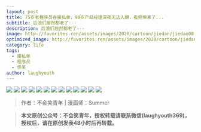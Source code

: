 ```yaml
---
layout: post
title: 75岁老程序员在接私单，90岁产品经理深夜无法入眠，看完惊呆了...
subtitle: 后浪们居然都老了···
description: 后浪们居然都老了···
image: http://favorites.ren/assets/images/2020/cartoon/jiedan/jiedan00.jpg
optimized_image: http://favorites.ren/assets/images/2020/cartoon/jiedan/jiedan00.jpg
category: life
tags:
  - 接私单
  - 程序员
  - 惊呆
author: laughyouth
---
```


![](http://favorites.ren/assets/images/2020/cartoon/jiedan/jiedan01.jpg)
![](http://favorites.ren/assets/images/2020/cartoon/jiedan/jiedan02.jpg)
![](http://favorites.ren/assets/images/2020/cartoon/jiedan/jiedan03.jpg)
![](http://favorites.ren/assets/images/2020/cartoon/jiedan/jiedan04.jpg)
![](http://favorites.ren/assets/images/2020/cartoon/jiedan/jiedan05.jpg)
![](http://favorites.ren/assets/images/2020/cartoon/jiedan/jiedan06.jpg)
![](http://favorites.ren/assets/images/2020/cartoon/jiedan/jiedan07.jpg)
![](http://favorites.ren/assets/images/2020/cartoon/jiedan/jiedan08.jpg)
![](http://favorites.ren/assets/images/2020/cartoon/jiedan/jiedan09.jpg)
![](http://favorites.ren/assets/images/2020/cartoon/jiedan/jiedan10.jpg)
![](http://favorites.ren/assets/images/2020/cartoon/jiedan/jiedan11.jpg)
![](http://favorites.ren/assets/images/2020/cartoon/jiedan/jiedan12.jpg)
![](http://favorites.ren/assets/images/2020/cartoon/jiedan/jiedan13.jpg)


>作者：不会笑青年 | 漫画师：Summer

>**本文原创公众号：不会笑青年，授权转载请联系微信(laughyouth369)，授权后，请在原创发表48小时后再转载。**


